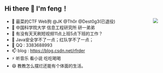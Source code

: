## Hi there 👋 I'm feng！
<a href="https://github.com/anuraghazra/github-readme-stats">
  <img align="right" src="https://github-readme-stats.vercel.app/api?username=bfengj&hide=&show_icons=true&theme=radical" />
</a>


- 🔭 最菜的CTF Web狗 @JK @Th0r @Dest0g3(已退役)
- 🌱 中国科学院大学 信息工程研究所 研一弟弟
- 👯 有没有天天刷短视频11点上班5点下班的工作？
- 🤔 Java安全学不了一点；红队学不了一点；
- 💬 QQ : 3383688993
- 📫 blog : https://blog.csdn.net/rfrder
- ⚡ 听音乐 看小说 吃吃喝喝
- 😄 教教怎么摆烂还能有个体面的生活。












